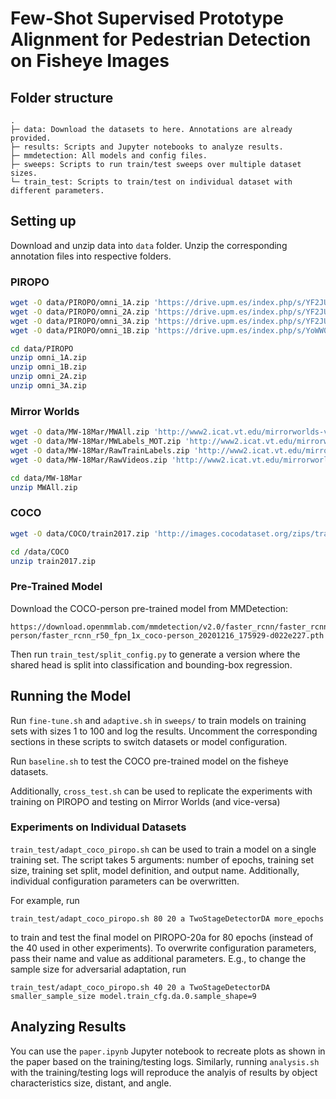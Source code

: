 # Few-Shot Supervised Prototype Alignment for Pedestrian Detection on Fisheye Images

## Folder structure
```
.
├─ data: Download the datasets to here. Annotations are already provided.
├─ results: Scripts and Jupyter notebooks to analyze results.
├─ mmdetection: All models and config files.
├─ sweeps: Scripts to run train/test sweeps over multiple dataset sizes.
└─ train_test: Scripts to train/test on individual dataset with different parameters.
```

## Setting up
Download and unzip data into `data` folder. Unzip the corresponding annotation files into respective folders.

### PIROPO
```bash
wget -O data/PIROPO/omni_1A.zip 'https://drive.upm.es/index.php/s/YF2JUrw33wtRMIj/download?path=%2F&files=omni_1A.zip'
wget -O data/PIROPO/omni_2A.zip 'https://drive.upm.es/index.php/s/YF2JUrw33wtRMIj/download?path=%2F&files=omni_2A.zip'
wget -O data/PIROPO/omni_3A.zip 'https://drive.upm.es/index.php/s/YF2JUrw33wtRMIj/download?path=%2F&files=omni_3A.zip'
wget -O data/PIROPO/omni_1B.zip 'https://drive.upm.es/index.php/s/YoWW0gkemWNZ3AL/download?path=%2F&files=omni_1B.zip'

cd data/PIROPO
unzip omni_1A.zip
unzip omni_1B.zip
unzip omni_2A.zip
unzip omni_3A.zip
```

### Mirror Worlds
```bash
wget -O data/MW-18Mar/MWAll.zip 'http://www2.icat.vt.edu/mirrorworlds-videos/MW-18Mar/MWAll.zip'
wget -O data/MW-18Mar/MWLabels_MOT.zip 'http://www2.icat.vt.edu/mirrorworlds-videos/MW-18Mar/MWLabels(MOT).zip'
wget -O data/MW-18Mar/RawTrainLabels.zip 'http://www2.icat.vt.edu/mirrorworlds-videos/MW-18Mar/RawTrainLabels.zip'
wget -O data/MW-18Mar/RawVideos.zip 'http://www2.icat.vt.edu/mirrorworlds-videos/MW-18Mar/RawVideos.zip'

cd data/MW-18Mar
unzip MWAll.zip
```

### COCO
```bash
wget -O data/COCO/train2017.zip 'http://images.cocodataset.org/zips/train2017.zip'

cd /data/COCO
unzip train2017.zip
```

### Pre-Trained Model
Download the COCO-person pre-trained model from MMDetection:

```
https://download.openmmlab.com/mmdetection/v2.0/faster_rcnn/faster_rcnn_r50_fpn_1x_coco-person/faster_rcnn_r50_fpn_1x_coco-person_20201216_175929-d022e227.pth
```

Then run `train_test/split_config.py` to generate a version where the shared head is split into classification and bounding-box regression.

## Running the Model
Run `fine-tune.sh` and `adaptive.sh` in `sweeps/` to train models on training sets with sizes 1 to 100 and log the results.
Uncomment the corresponding sections in these scripts to switch datasets or model configuration.

Run `baseline.sh` to test the COCO pre-trained model on the fisheye datasets.

Additionally, `cross_test.sh` can be used to replicate the experiments with training on PIROPO and testing on Mirror Worlds (and vice-versa)

### Experiments on Individual Datasets
`train_test/adapt_coco_piropo.sh` can be used to train a model on a single training set. The script takes 5 arguments:
number of epochs, training set size, training set split, model definition, and output name. Additionally, individual configuration
parameters can be overwritten.

For example, run

```
train_test/adapt_coco_piropo.sh 80 20 a TwoStageDetectorDA more_epochs
```

to train and test the final model on PIROPO-20a for 80 epochs (instead of the 40 used in other experiments). To overwrite
configuration parameters, pass their name and value as additional parameters. E.g., to change the sample size for adversarial
adaptation, run

```
train_test/adapt_coco_piropo.sh 40 20 a TwoStageDetectorDA smaller_sample_size model.train_cfg.da.0.sample_shape=9
```

## Analyzing Results
You can use the `paper.ipynb` Jupyter notebook to recreate plots as shown in the paper based on the training/testing logs.
Similarly, running `analysis.sh` with the training/testing logs will reproduce the analyis of results by object characteristics size, distant, and angle.